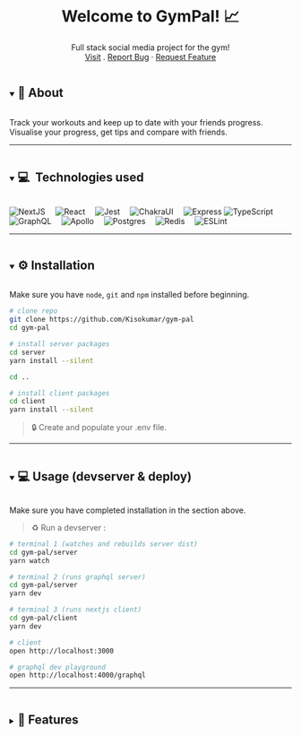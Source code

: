 <h1 align="center">Welcome to GymPal! 📈</h1> 
<p align="center">Full stack social media project for the gym!
   <br />
    <a href="https://www.gympal.kisho.uk/" target="_blank">Visit</a>
    .
    <a href="https://github.com/Kisokumar/gym-pal/issues">Report Bug</a>
    ·
    <a href="https://github.com/Kisokumar/gym-pal/issues">Request Feature</a>
  </p>
</p>
<details open="open">
  <summary><h2 style="display: inline-block">  🚀 About
 </h2></summary>

<p>Track your workouts and keep up to date with your friends progress. Visualise your progress, get tips and compare with friends.</p>
</details>

---

<details open="open">
  <summary><h2 style="display: inline-block"> 💻&nbsp; Technologies used
 </h2></summary>

![NextJS](https://img.shields.io/badge/next.js-000000?style=for-the-badge&logo=nextdotjs&logoColor=white)&emsp;
![React](https://img.shields.io/badge/React-20232A?style=for-the-badge&logo=react&logoColor=61DAFB)&emsp;
![Jest](https://img.shields.io/badge/Jest-C21325?style=for-the-badge&logo=jest&logoColor=white)&emsp;
![ChakraUI](https://img.shields.io/badge/Chakra--UI-319795?style=for-the-badge&logo=chakra-ui&logoColor=white)&emsp;
![Express](https://img.shields.io/badge/Express.js-000000?style=for-the-badge&logo=express&logoColor=white)
![TypeScript](https://img.shields.io/badge/TypeScript-007ACC?style=for-the-badge&logo=typescript&logoColor=white)&emsp;
![GraphQL](https://img.shields.io/badge/GraphQl-E10098?style=for-the-badge&logo=graphql&logoColor=white)&emsp;
![Apollo](https://img.shields.io/badge/Apollo%20GraphQL-311C87?&style=for-the-badge&logo=Apollo%20GraphQL&logoColor=white)&emsp;
![Postgres](https://img.shields.io/badge/PostgreSQL-316192?style=for-the-badge&logo=postgresql&logoColor=white)&emsp;
![Redis](https://img.shields.io/badge/redis-CC0000.svg?&style=for-the-badge&logo=redis&logoColor=white)&emsp;
![ESLint](https://img.shields.io/badge/eslint-3A33D1?style=for-the-badge&logo=eslint&logoColor=white)&emsp;

</details>

---

<details open="open">
  <summary><h2 style="display: inline-block"> ⚙️ Installation </h2></summary>

Make sure you have `node`, `git` and `npm` installed before beginning.

```bash
# clone repo
git clone https://github.com/Kisokumar/gym-pal
cd gym-pal

# install server packages
cd server
yarn install --silent

cd ..

# install client packages
cd client
yarn install --silent
```

<span style="color:red">

> 🔒 Create and populate your .env file.

</span>

</details>

---

<details open="open"><summary><h2 style="display: inline-block"> 💻 Usage (devserver & deploy)
 </h2></summary>

Make sure you have completed installation in the section above.

> ♻️ Run a devserver :

```bash
# terminal 1 (watches and rebuilds server dist)
cd gym-pal/server
yarn watch

# terminal 2 (runs graphql server)
cd gym-pal/server
yarn dev

# terminal 3 (runs nextjs client)
cd gym-pal/client
yarn dev

# client
open http://localhost:3000

# graphql dev playground
open http://localhost:4000/graphql
```

</details>

---

<details>
  <summary><h2 style="display: inline-block"> 📝 Features
 </h2></summary>

- [x] GraphQL resolvers

</details>
